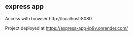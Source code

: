 ## express app

Access with browser http://localhost:8080

Project deployed at https://express-app-ip9v.onrender.com/
